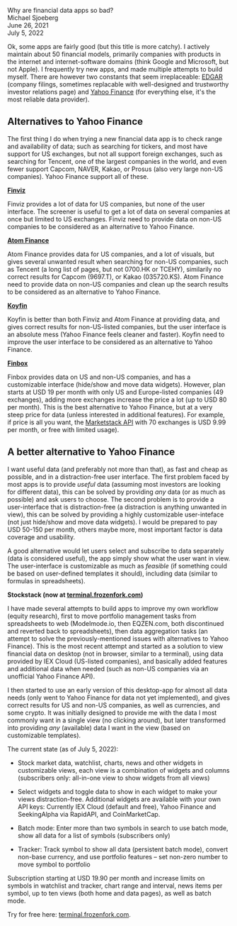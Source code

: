 Why are financial data apps so bad?  
Michael Sjoeberg  
June 26, 2021  
July 5, 2022

Ok, some apps are fairly good (but this title is more catchy). I actively maintain about 50 financial models, primarily companies with products in the internet and internet-software domains (think Google and Microsoft, but not Apple). I frequently try new apps, and made multiple attempts to build myself. There are however two constants that seem irreplaceable: [EDGAR](https://www.sec.gov/edgar/searchedgar/companysearch.html) (company filings, sometimes replacable with well-designed and trustworthy investor relations page) and [Yahoo Finance](https://finance.yahoo.com/) (for everything else, it's the most reliable data provider).

## Alternatives to Yahoo Finance

The first thing I do when trying a new financial data app is to check range and availability of data; such as searching for tickers, and most have support for US exchanges, but not all support foreign exchanges, such as searching for Tencent, one of the largest companies in the world, and even fewer support Capcom, NAVER, Kakao, or Prosus (also very large non-US companies). Yahoo Finance support all of these.

**[Finviz](https://finviz.com/)**

Finviz provides a lot of data for US companies, but none of the user interface. The screener is useful to get a lot of data on several companies at once but limited to US exchanges. Finviz need to provide data on non-US companies to be considered as an alternative to Yahoo Finance.

**[Atom Finance](https://atom.finance/)** 

Atom Finance provides data for US companies, and a lot of visuals, but gives several unwanted result when searching for non-US companies, such as Tencent (a long list of pages, but not 0700.HK or TCEHY), similarily no correct results for Capcom (9697.T), or Kakao (035720.KS). Atom Finance need to provide data on non-US companies and clean up the search results to be considered as an alternative to Yahoo Finance. 

**[Koyfin](https://www.koyfin.com/)**

Koyfin is better than both Finviz and Atom Finance at providing data, and gives correct results for non-US-listed companies, but the user interface is an absolute mess (Yahoo Finance feels cleaner and faster). Koyfin need to improve the user interface to be considered as an alternative to Yahoo Finance.

**[Finbox](https://finbox.com/)**

Finbox provides data on US and non-US companies, and has a customizable interface (hide/show and move data widgets). However, plan starts at USD 19 per month with only US and Europe-listed companies (49 exchanges), adding more exchanges increase the price a lot (up to USD 80 per month). This is the best alternative to Yahoo Finance, but at a very steep price for data (unless interested in additional features). For example, if price is all you want, the [Marketstack API](https://marketstack.com/product) with 70 exchanges is USD 9.99 per month, or free with limited usage).

## A better alternative to Yahoo Finance

I want useful data (and preferably not more than that), as fast and cheap as possible, and in a distraction-free user interface. The first problem faced by most apps is to provide *useful* data (assuming most investors are looking for different data), this can be solved by providing *any* data (or as much as possible) and ask users to choose. The second problem is to provide a user-interface that is distraction-free (a distraction is anything unwanted in view), this can be solved by providing a highly customizable user-inteface (not just hide/show and move data widgets). I would be prepared to pay USD 50-150 per month, others maybe more, most important factor is data coverage and usability.

A good alternative would let users select and subscribe to data separately (data is considered useful), the app simply show what the user want in view. The user-interface is customizable as much as *feasible* (if something could be based on user-defined templates it should), including data (similar to formulas in spreadsheets).

**Stockstack (now at [terminal.frozenfork.com](https://terminal.frozenfork.com))**

I have made several attempts to build apps to improve my own workflow (equity research), first to move portfolio management tasks from spreadsheets to web (Modelmode.io, then EQZEN.com, both discontinued and reverted back to spreadsheets), then data aggregation tasks (an attempt to solve the previously-mentioned issues with alternatives to Yahoo Finance). This is the most recent attempt and started as a solution to view financial data on desktop (not in browser, similar to a terminal), using data provided by IEX Cloud (US-listed companies), and basically added features and additional data when needed (such as non-US companies via an unofficial Yahoo Finance API).

I then started to use an early version of this desktop-app for almost all data needs (only went to Yahoo Finance for data not yet implemented), and gives correct results for US and non-US companies, as well as currencies, and some crypto. It was initially designed to provide me with the data I most commonly want in a single view (no clicking around), but later transformed into providing *any* (available) data I want in the view (based on customizable templates).

The current state (as of July 5, 2022):

- Stock market data, watchlist, charts, news and other widgets in customizable views, each view is a combination of widgets and columns (subscribers only: all-in-one view to show widgets from all views)

- Select widgets and toggle data to show in each widget to make your views distraction-free. Additional widgets are available with your own API keys: Currently IEX Cloud (default and free), Yahoo Finance and SeekingAlpha via RapidAPI, and CoinMarketCap.

- Batch mode: Enter more than two symbols in search to use batch mode, show all data for a list of symbols (subscribers only)

- Tracker: Track symbol to show all data (persistent batch mode), convert non-base currency, and use portfolio features – set non-zero number to move symbol to portfolio

Subscription starting at USD 19.90 per month and increase limits on symbols in watchlist and tracker, chart range and interval, news items per symbol, up to ten views (both home and data pages), as well as batch mode.

Try for free here: [terminal.frozenfork.com](https://terminal.frozenfork.com).
